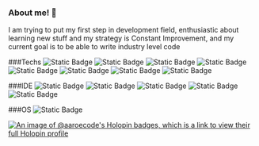 ### About me! 👋

I am trying to put my first step in development field, enthusiastic about learning
new stuff and my strategy is Constant Improvement, and my current goal is to be able to
write industry level code

###Techs
![Static Badge](https://img.shields.io/badge/Python-blue?style=for-the-badge&logo=python&logoColor=yellow)
![Static Badge](https://img.shields.io/badge/FLASK-%235A5A5A?style=for-the-badge&logo=flask&logoColor=white)
![Static Badge](https://img.shields.io/badge/MySQL-%234479A1?style=for-the-badge&logo=mysql&logoColor=white)
![Static Badge](https://img.shields.io/badge/Pandas-%23150458?style=for-the-badge&logo=pandas&logoColor=white)
![Static Badge](https://img.shields.io/badge/Tensor%20Flow-%23FF6F00?style=for-the-badge&logo=tensorflow&logoColor=white)
![Static Badge](https://img.shields.io/badge/Git-%23F05032?style=for-the-badge&logo=git&logoColor=white)
![Static Badge](https://img.shields.io/badge/Github-%23181717?style=for-the-badge&logo=github&logoColor=white)
![Static Badge](https://img.shields.io/badge/replit-%23F26207?style=for-the-badge&logo=replit&logoColor=white)

###IDE
![Static Badge](https://img.shields.io/badge/VS%20Code-%23007ACC?style=for-the-badge&logo=visualstudiocode&logoColor=white)
![Static Badge](https://img.shields.io/badge/Atom-%2366595C?style=for-the-badge&logo=atom&logoColor=white)
![Static Badge](https://img.shields.io/badge/Eclipse-%232C2255?style=for-the-badge&logo=eclipseide&logoColor=white)
![Static Badge](https://img.shields.io/badge/Pycharm-%23000000?style=for-the-badge&logo=pycharm&logoColor=white)
![Static Badge](https://img.shields.io/badge/Jetbrains-%23000000?style=for-the-badge&logo=jetbrains&logoColor=white)


###OS
![Static Badge](https://img.shields.io/badge/Windows-%230078D6?style=for-the-badge&logo=windows10)






[![An image of @aaroecode's Holopin badges, which is a link to view their full Holopin profile](https://holopin.me/aaroecode)](https://holopin.io/@aaroecode)

